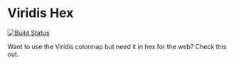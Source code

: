 # Viridis Hex

[![Build Status](https://travis-ci.org/lstmemery/viridis-hex.svg?branch=master)](https://travis-ci.org/lstmemery/viridis-hex)

Want to use the Viridis colormap but need it in hex for the web? Check this out.